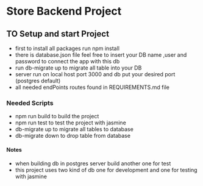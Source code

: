 # Store Backend Project

## TO Setup and start Project 
- first to install all packages run npm install 
- there is database.json file feel free to insert your DB name ,user and password to connect the app with this db
- run db-migrate up to migrate all table into your DB
- server run on local host port 3000 and db put your desired port (postgres default) 
- all needed endPoints routes found in REQUIREMENTS.md file

### Needed Scripts
- npm run build  to build the project
- npm run test to test the project with jasmine
- db-migrate up to migrate all tables to database
- db-migrate down to drop table from database

#### Notes
- when building db in postgres server build another one for test
- this project uses two kind of db one for development and one for testing with jasmine 